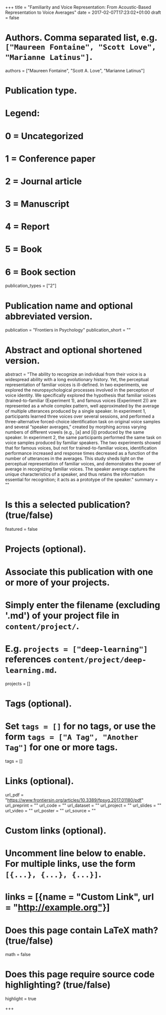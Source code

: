 +++
title = "Familiarity and Voice Representation: From Acoustic-Based Representation to Voice Averages"
date = 2017-02-07T17:23:02+01:00
draft = false

# Authors. Comma separated list, e.g. `["Maureen Fontaine", "Scott Love", "Marianne Latinus"]`.
authors = ["Maureen Fontaine", "Scott A. Love", "Marianne Latinus"]

# Publication type.
# Legend:
# 0 = Uncategorized
# 1 = Conference paper
# 2 = Journal article
# 3 = Manuscript
# 4 = Report
# 5 = Book
# 6 = Book section
publication_types = ["2"]

# Publication name and optional abbreviated version.
publication = "Frontiers in Psychology"
publication_short = ""

# Abstract and optional shortened version.
abstract = "The ability to recognize an individual from their voice is a widespread ability with a long evolutionary history. Yet, the perceptual representation of familiar voices is ill-defined. In two experiments, we explored the neuropsychological processes involved in the perception of voice identity. We specifically explored the hypothesis that familiar voices (trained-to-familiar (Experiment 1), and famous voices (Experiment 2)) are represented as a whole complex pattern, well approximated by the average of multiple utterances produced by a single speaker. In experiment 1, participants learned three voices over several sessions, and performed a three-alternative forced-choice identification task on original voice samples and several “speaker averages,” created by morphing across varying numbers of different vowels (e.g., [a] and [i]) produced by the same speaker. In experiment 2, the same participants performed the same task on voice samples produced by familiar speakers. The two experiments showed that for famous voices, but not for trained-to-familiar voices, identification performance increased and response times decreased as a function of the number of utterances in the averages. This study sheds light on the perceptual representation of familiar voices, and demonstrates the power of average in recognizing familiar voices. The speaker average captures the unique characteristics of a speaker, and thus retains the information essential for recognition; it acts as a prototype of the speaker."
summary = ""

# Is this a selected publication? (true/false)
featured = false

# Projects (optional).
#   Associate this publication with one or more of your projects.
#   Simply enter the filename (excluding '.md') of your project file in `content/project/`.
#   E.g. `projects = ["deep-learning"]` references `content/project/deep-learning.md`.
projects = []

# Tags (optional).
#   Set `tags = []` for no tags, or use the form `tags = ["A Tag", "Another Tag"]` for one or more tags.
tags = []

# Links (optional).
url_pdf = "https://www.frontiersin.org/articles/10.3389/fpsyg.2017.01180/pdf"
url_preprint = ""
url_code = ""
url_dataset = ""
url_project = ""
url_slides = ""
url_video = ""
url_poster = ""
url_source = ""

# Custom links (optional).
#   Uncomment line below to enable. For multiple links, use the form `[{...}, {...}, {...}]`.
# links = [{name = "Custom Link", url = "http://example.org"}]

# Does this page contain LaTeX math? (true/false)
math = false

# Does this page require source code highlighting? (true/false)
highlight = true

+++
